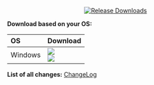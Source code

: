 <div align=center>

[![Release Downloads](https://img.shields.io/github/downloads/chen08209/FlClash/vVERSION/total?style=flat-square&logo=github)](https://img.shields.io/github/downloads/chen08209/FlClash/vVERSION/)

</div>

**Download based on your OS:**

<div align=left>
<table>
    <thead align=left>
        <tr>
            <th>OS</th>
            <th>Download</th>
        </tr>
    </thead>
    <tbody align=left>
        <tr>
            <td>Windows</td>
            <td>
                <a href="https://github.com/JustAndyGu/FlClash_CC/releases/download/vVERSION/FlClash-VERSION-windows-amd64-setup.exe"><img src="https://img.shields.io/badge/Setup-x64-2d7d9a.svg?logo=windows"></a><br>
                <a href="https://github.com/JustAndyGu/FlClash_CC/releases/download/vVERSION/FlClash-VERSION-windows-amd64.zip"><img src="https://img.shields.io/badge/Portable-x64-67b7d1.svg?logo=windows"></a>
            </td>
        </tr>
    </tbody>
</table>


</div>

<div dir="ltr">

**List of all changes:** [ChangeLog](https://github.com/chen08209/FlClash/blob/main/CHANGELOG.md)

</div>